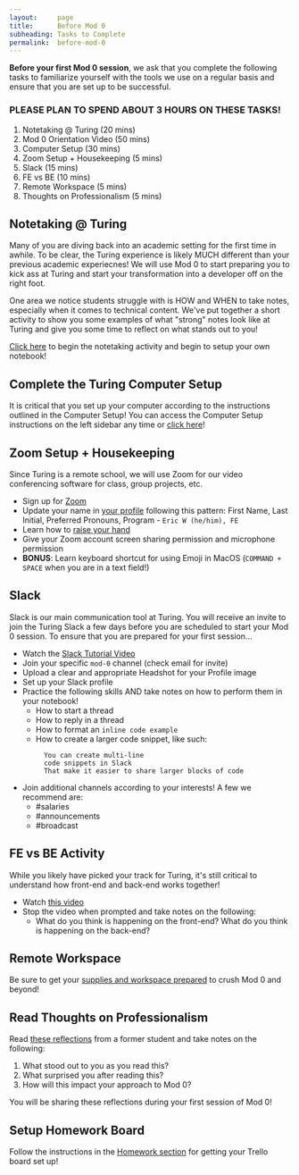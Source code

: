 ```yaml
---
layout:     page
title:      Before Mod 0 
subheading: Tasks to Complete
permalink:  before-mod-0
---
```


**Before your first Mod 0 session**, we ask that you complete the following tasks to familiarize yourself with the tools we use on a regular basis and ensure that you are set up to be successful.

### PLEASE PLAN TO SPEND ABOUT 3 HOURS ON THESE TASKS!

1. Notetaking @ Turing (20 mins)
1. Mod 0 Orientation Video (50 mins)
1. Computer Setup (30 mins)
1. Zoom Setup + Housekeeping (5 mins)
1. Slack (15 mins)
1. FE vs BE (10 mins)
1. Remote Workspace (5 mins)
1. Thoughts on Professionalism (5 mins)

## Notetaking @ Turing
Many of you are diving back into an academic setting for the first time in awhile. To be clear, the Turing experience is likely MUCH different than your previous academic experiecnes! We will use Mod 0 to start preparing you to kick ass at Turing and start your transformation into a developer off on the right foot.

One area we notice students struggle with is HOW and WHEN to take notes, especially when it comes to technical content. We've put together a short activity to show you some examples of what "strong" notes look like at Turing and give you some time to reflect on what stands out to you!

[Click here](https://gist.github.com/ericweissman/a729a849ed6355ed8ee0c9156a8e9c98) to begin the notetaking activity and begin to setup your own notebook!


## Complete the Turing Computer Setup
It is critical that you set up your computer according to the instructions outlined in the Computer Setup! You can access the Computer Setup instructions on the left sidebar any time or [click here](https://mod0.turing.io/setup-instructions)! 


## Zoom Setup + Housekeeping
Since Turing is a remote school, we will use Zoom for our video conferencing software for class, group projects, etc.
- Sign up for [Zoom](zoom.us)
- Update your name in [your profile](https://support.zoom.us/hc/en-us/articles/201363203-My-Profile) following this pattern: First Name, Last Initial, Preferred Pronouns, Program - `Eric W (he/him), FE`
- Learn how to [raise your hand](https://support.zoom.us/hc/en-us/articles/205566129-Raise-Hand-In-Webinar)
- Give your Zoom account screen sharing permission and microphone permission
- **BONUS**: Learn keyboard shortcut for using Emoji in MacOS (`COMMAND + SPACE` when you are in a text field!)

## Slack
Slack is our main communication tool at Turing. You will receive an invite to join the Turing Slack a few days before you are scheduled to start your Mod 0 session. To ensure that you are prepared for your first session...
- Watch the [Slack Tutorial Video](https://www.youtube.com/watch?v=tfq333EpWgM)
- Join your specific `mod-0` channel (check email for invite)
- Upload a clear and appropriate Headshot for your Profile image
- Set up your Slack profile
- Practice the following skills AND take notes on how to perform them in your notebook!
  - How to start a thread
  - How to reply in a thread
  - How to format an `inline code example`
  - How to create a larger code snippet, like such:
    ```
      You can create multi-line
      code snippets in Slack
      That make it easier to share larger blocks of code
    ```
- Join additional channels according to your interests! A few we recommend are:
  - #salaries
  - #announcements
  - #broadcast

## FE vs BE Activity
While you likely have picked your track for Turing, it's still critical to understand how front-end and back-end works together!

- Watch [this video](https://www.youtube.com/watch?v=7CjChB48_oM&feature=youtu.be)
- Stop the video when prompted and take notes on the following:
  - What do you think is happening on the front-end?
  What do you think is happening on the back-end?

## Remote Workspace
Be sure to get your [supplies and workspace prepared](https://mod0.turing.io/remote-workspace) to crush Mod 0 and beyond! 

## Read Thoughts on Professionalism
Read [these reflections](https://drive.google.com/file/d/1LNyXge4p6OQTWbo_Y9XIJAF2LEwNnN4P/view) from a former student and take notes on the following:
1. What stood out to you as you read this?
1. What surprised you after reading this?
1. How will this impact your approach to Mod 0?

You will be sharing these reflections during your first session of Mod 0!

## Setup Homework Board
Follow the instructions in the [Homework section](https://mod0.turing.io/homework/) for getting your Trello board set up! 